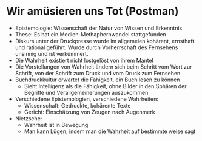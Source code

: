 # Wir amüsieren uns Tot (Postman)
* Epistemologie: Wissenschaft der Natur von Wissen und Erkenntnis
* These: Es hat ein Medien-Methaphernwandel stattgefunden
* Diskurs unter der Druckpresse wurde im allgemeien kohärent, ernsthaft und rational geführt. Wurde durch Vorherrschaft des Fernsehens unsinnig und ist verkümmert.
* Die Wahrheit existiert nicht lostgelöst von ihrem Mantel
* Die Vorstellungen von Wahrheit ändern sich beim Schritt vom Wort zur Schrift, von der Schrift zum Druck und vom Druck zum Fernsehen
* Buchdruckkultur erwartet die Fähigkeit, ein Buch lesen zu können
	* Sieht Intelligenz als die Fähigkeit, ohne Bilder in den Sphären der Begriffe und Verallgemeinerungen auszukommen
* Verschiedene Epistemologien, verschiedene Wahrheiten:
	* Wissenschaft: Gedruckte, kohärente Texte
	* Gericht: Einschätzung von Zeugen nach Augenmerk
* Nietzsche:
	* Wahrheit ist in Bewegung
	* Man kann Lügen, indem man die Wahrheit auf bestimmte weise sagt
